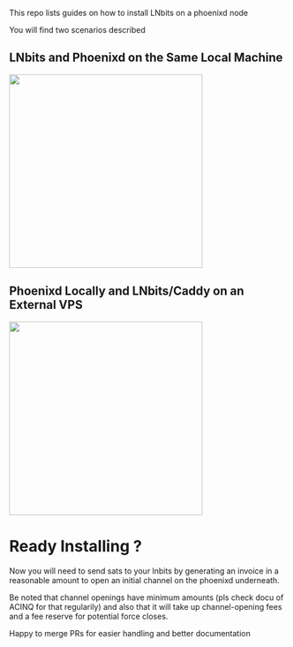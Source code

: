 This repo lists guides on how to install LNbits on a phoenixd node 

You will find two scenarios described

## LNbits and Phoenixd on the Same Local Machine
<img src="https://github.com/user-attachments/assets/d0c88003-1480-4672-a1cf-0811eeff38ed" width="350" />

## Phoenixd Locally and LNbits/Caddy on an External VPS
<img src="https://github.com/user-attachments/assets/8f7f4d6e-449d-43e4-81fe-b2aea88ab065" width="350" />


# Ready Installing ?

Now you will need to send sats to your lnbits by generating an invoice in a reasonable amount to open an initial channel on the phoenixd underneath. 

Be noted that channel openings have minimum amounts (pls check docu of ACINQ for that regularily) and also that it will take up channel-opening fees and a fee reserve for potential force closes. 


Happy to merge PRs for easier handling and better documentation
